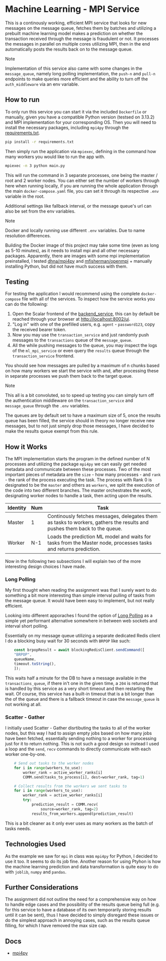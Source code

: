 # Machine Learning - MPI Service

This is a continously working, efficient MPI service that looks for new messages on the message queue, fetches them by batches and utilizing a prebuilt machine learning model makes a prediction on whether the transaction received through the message is fraudulent or not. It processes the messages in parallel on multiple cores utilizing MPI, then in the end automatically posts the results back on to the message queue.

> [!NOTE]
> Implementation of this service also came with some changes in the `message_queue`, namely long polling implementation, the `push-n` and `pull-n` endpoints to make queries more efficient and the ability to turn off the `auth_middleware` via an env variable.

## How to run

To only run this service you can start it via the included `Dockerfile` or manually, given you have a compatible Python version (testsed on 3.13.2) and MPI implementation for your corresponding OS. Then you will need to install the necessary packages, including `mpi4py` through the [requirements.txt](./requirements.txt).

```bash
pip install -r requirements.txt
```

Then simply run the application via `mpiexec`, defining in the command how many workers you would like to run the app with.

```bash
mpiexec -n 3 python main.py
```

This will run the command in 3 separate processes, one being the master / root and 2 worker nodes. You can either set the number of workers through here when running locally, if you are running the whole application through the main `docker-compose.yaml` file, you can set it through its respective `.env` variable in the root.

Additional settings like fallback interval, or the message queue's url can also be set from the env variables.

> [!NOTE]
> Docker and locally running use different `.env` variables. Due to name resolution differences.
>
> Building the Docker image of this project may take some time (even as long as 5-10 minutes), as it needs to install mpi and all other necessary packages. Apparently, there are images with some mpi implementation preinstalled, I tested [dhna/mpi4py](https://hub.docker.com/r/dhna/mpi4py) and [mfisherman/openmpi](https://hub.docker.com/r/mfisherman/openmpi) + manually installing Python, but did not have much success with them.

## Testing

For testing the application I would recommend using the complete `docker-compose` file with all of the services. To inspect how the service works you can do the following:

1. Open the Scalar frontend of the [backend_service](../backend_service/README.md), this can by default be reached through your browser at [http://localhost:8002/ui](http://localhost:8002/ui).
2. "Log in" with one of the prefilled users, e.g. `agent` - `password123`, copy the received bearer token.
3. Now you may use the `transaction_service` and just randomly push messages to the `transactions` queue of the `message_queue`.
4. All the while pushing messages to the queue, you may inspect the logs of the `ml_mpi_service` or even query the `results` queue through the `transaction_service` frontend.

You should see how messages are pulled by a maximum of n chunks based on how many workers we start the service with and, after processing these in separate processes we push them back to the target queue.

> [!NOTE]
> This all is a bit convoluted, so to speed up testing you can simply turn off the authentication middleware on the `transaction_service` and `message_queue` through the `.env` variables.
>
> The queues are by default set to have a maximum size of 5, once the results queue has been filled, the service should in theory no longer receive new messages, but to not just simply drop those messages, I have decided to make the results queue exempt from this rule.

## How it Works

The MPI implementation starts the program in the defined number of N processes and utilizing the package `mpi4py` we can easily get needed metadata and communicate between these processes. Two of the most important pieces of metadata are the `size` - how many processes - and `rank` - the rank of the process executing the task. The process with Rank 0 is designated to be the `master` and others as `workers`, we split the execution of the code into two different branches. The master orchestrates the work, designating worker nodes to handle a task, then acting upon the results.

| Identity | Num | Task                                                                                                                     |
| -------- | --- | ------------------------------------------------------------------------------------------------------------------------ |
| Master   | 1   | Continously fetches messages, delegates them as tasks to workers, gathers the results and pushes them back to the queue. |
| Worker   | N-1 | Loads the prediction ML model and waits for tasks from the Master node, processes tasks and returns prediction.          |

Now in the following two subsections I will explain two of the more interesting design choices I have made.

### Long Polling

My first thought when reading the assignment was that I surely want to do something a bit more interesting than simple interval pulling of tasks from the message queue. It would have been easy to implement, but not really efficient.

Looking into different apporaches I found the option of [Long Polling](https://ably.com/topic/long-polling) as a simple yet performant alternative somewhere in between web sockets and interval short polling.

Essentially on my message queue utilizing a separate dedicated Redis client I do a blocking busy wait for 30 seconds with `BRPOP` like such:

```ts
    const brpopResult = await blockingRedisClient.sendCommand([
    "BRPOP",
    queueName,
    timeout.toString(),
    ]);
```

This waits half a minute for the DB to have a message available in the `transactions_queue`, if there in't one in the given time, a `204` is returned that is handled by this service as a very short timeout and then restarting the wait. Of course, this service has a built-in timeout that is a bit longer than the of the queue and there is a fallback timeout in case the `message_queue` is not working at all.

### Scatter - Gather

I initially used Scatter - Gather disrtibuting the tasks to all of the worker nodes, but this way I had to assign empty jobs based on how many jobs have been fetched, essentially sending nothing to a worker for processing just for it to return nothing. This is not such a good design so instead I used a loop and the `send`, `recv` commands to directly communicate with each worker one-by-one.

```py
    # Send out tasks to the worker nodes
    for i in range(workers_to_use):
        worker_rank = active_worker_ranks[i]
        COMM.send(tasks_to_process[i], dest=worker_rank, tag=1)

    # Collect results from the workers we sent tasks to
    for i in range(workers_to_use):
        worker_rank = active_worker_ranks[i]
        try:
            prediction_result = COMM.recv(
                source=worker_rank, tag=2)
            results_from_workers.append(prediction_result)
```

This is a bit cleaner as it only ever uses as many workers as the batch of tasks needs.

## Technologies Used

As the example we saw for `mpi` in class was `mpi4py` for Python, I decided to use it too. It seems to do its job fine. Another reason for using Ptyhon is how the machine learning prediction and data transformation is quite easy to do with `joblib`, `numpy` and `pandas`.

## Further Considerations

The assignment did not outline the need for a comprehensive way on how to handle edge cases and the possibility of the results queue being full (e.g. for this service to have a database of its own temporarily storing results until it can be sent), thus I have decided to simply disregard these issues or do the simplest approach in annoying cases, such as the results queue filling, for which I have removed the max size cap. 

## Docs

- [mpi4py](https://mpi4py.readthedocs.io/en/stable/mpi4py.html)
